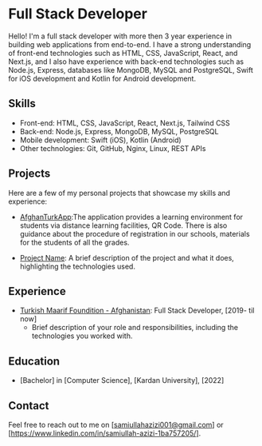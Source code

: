 # Full Stack Developer

Hello! I'm a full stack developer with more then 3 year experience in building web applications from end-to-end. I have a strong understanding of front-end technologies such as HTML, CSS, JavaScript, React, and Next.js, and I also have experience with back-end technologies such as Node.js, Express, databases like MongoDB, MySQL and PostgreSQL, Swift for iOS development and Kotlin for Android development.

## Skills

- Front-end: HTML, CSS, JavaScript, React, Next.js, Tailwind CSS
- Back-end: Node.js, Express, MongoDB, MySQL, PostgreSQL
- Mobile development: Swift (iOS), Kotlin (Android)
- Other technologies: Git, GitHub, Nginx, Linux, REST APIs

## Projects

Here are a few of my personal projects that showcase my skills and experience:

- [AfghanTurkApp](https://play.google.com/store/apps/details?id=com.AfghanTurk.afghanturkmaarifonline):The application provides a learning environment for students via distance learning facilities, QR Code. There is also guidance about the procedure of registration in our schools, materials for the students of all the grades.

- [Project Name](https://github.com/[Your_Username]/[Project_Name]): A brief description of the project and what it does, highlighting the technologies used.

## Experience

- [Turkish Maarif Foundition - Afghanistan](https://www.afganturkmaarif.org/): Full Stack Developer, [2019- til now]
  - Brief description of your role and responsibilities, including the technologies you worked with.



## Education

- [Bachelor] in [Computer Science], [Kardan University], [2022]

## Contact

Feel free to reach out to me on [samiullahazizi001@gmail.com] or [https://www.linkedin.com/in/samiullah-azizi-1ba757205/].
